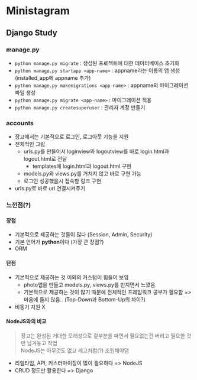 # Ministagram
## Django Study
### manage.py
- `python manage.py migrate` : 생성된 프로젝트에 대한 데이터베이스 초기화
- `python manage.py startapp <app-name>` : appname라는 이름의 앱 생성(installed_app에 appname 추가)
- `python manage.py makemigrations <app-name>` : appname의 마이그레이션 파일 생성
- `python manage.py migrate <app-name>` : 마이그레이션 적용
- `python manage.py createsuperuser` : 관리자 계정 만들기

### accounts
- 장고에서는 기본적으로 로그인, 로그아웃 기능을 지원
- 전체적인 그림
  - urls.py를 만들어서 loginview와 logoutview를 바로 login.html과 logout.html로 전달
    - templates에 login.html과 logout.html 구현
  - models.py와 views.py를 거치지 않고 바로 구현 가능
  - 로그인 성공했을시 접속할 링크 구현
- urls.py로 바로 url 연결시켜주기


### 느낀점(?)
#### 장점
- 기본적으로 제공하는 것들이 많다 (Session, Admin, Security)
- 기본 언어가 **python**이다 (가장 큰 장점?)
- ORM
#### 단점
- 기본적으로 제공하는 것 이외의 커스텀이 힘들어 보임
  - photo앱을 만들고 models.py, views.py를 만지면서 느꼈음
  - 기본적으로 제공하는 것이 많기 때문에 전체적인 프레임워크 공부가 필요함 => 마음에 들지 않음.. (Top-Down과 Bottom-Up의 차이?)
- 비동기 지원 X
#### NodeJS와의 비교
> 장고는 완성된 거대한 모래성으로 겉부분을 파면서 필요없는건 버리고 필요한 것만 남겨놓고 작업  
> NodeJS는 아무것도 없고 레고처럼(?) 조립해야댐
- 리얼타임, API, 커스터마이징이 많이 필요하다 => NodeJS
- CRUD 정도만 활용한다 => Django